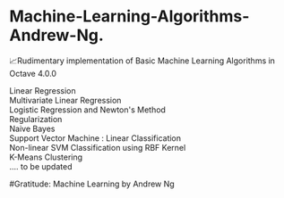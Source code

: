 # Machine-Learning-Algorithms-Andrew-Ng.
:chart_with_upwards_trend:Rudimentary implementation of Basic Machine Learning Algorithms in Octave 4.0.0



Linear Regression   
Multivariate Linear Regression  
Logistic Regression and Newton's Method  
Regularization  
Naive Bayes  
Support Vector Machine : Linear Classification  
Non-linear SVM Classification using RBF Kernel  
K-Means Clustering        
.... to be updated  


#Gratitude: Machine Learning by Andrew Ng
